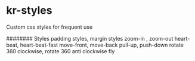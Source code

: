 # kr-styles
Custom css styles for frequent use

######## Styles
padding styles, margin styles
zoom-in , zoom-out
heart-beat, heart-beat-fast
move-front, move-back
pull-up, push-down
rotate 360 clockwise, rotate 360 anti clockwise
fly

